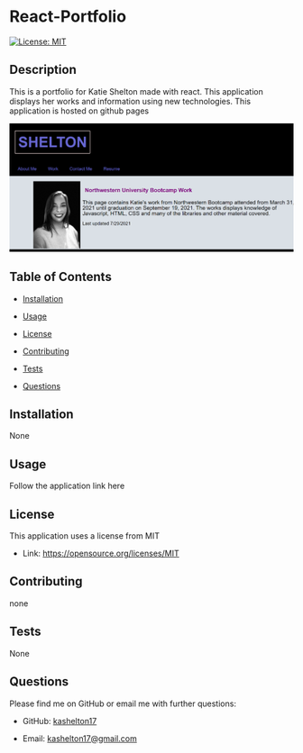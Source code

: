 # React-Portfolio 
 [![License: MIT](https://img.shields.io/badge/License-MIT-yellow.svg)](https://opensource.org/licenses/MIT)

 
 ## Description 
 This is a portfolio for Katie Shelton made with react. This application displays her works and information using new technologies. This application is hosted on github pages 

![Preview Image](./src/images/portfolio-screenshot.png)
 
 ## Table of Contents 

 * [Installation](#installation) 

 * [Usage](#usage) 

 * [License](#license) 

 * [Contributing](#contributing) 

 * [Tests](#Tests) 

 * [Questions](#questions)

 
 ## Installation 
None

 
 ## Usage 
 Follow the application link here

 
 ## License 
 This application uses a license from MIT 
  
 * Link: https://opensource.org/licenses/MIT

 
 ## Contributing 
 none

 
 ## Tests 
 None

 
 ## Questions 
 Please find me on GitHub or email me with further questions:

 * GitHub: [kashelton17](https://github.com/kashelton17)

 * Email: kashelton17@gmail.com 

